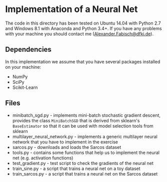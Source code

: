 # Implementation of a Neural Net

The code in this directory has been tested on Ubuntu 14.04 with Python 2.7
and Windows 8.1 with Anaconda and Python 3.4+. If you have any problems
with your machine you should contact me (Alexander.Fabisch@dfki.de).

## Dependencies

In this implementation we assume that you have several packages installed
on your machine:

* NumPy
* SciPy
* Scikit-Learn

## Files

* minibatch_sgd.py - implements mini-batch stochastic gradient descent,
  provides the class `MiniBatchSGD` that is derived from sklearn's
  `BaseEstimator` so that it can be used with model selection tools from
  sklearn
* multilayer_neural_network.py - implements a generic multilayer neural
  network that you have to implement in the exercise
* sarcos.py - downloads and loads the Sarcos dataset
* tools.py - contains some functions that help us to implement the neural
  net (e.g. activation functions)
* test_gradient.py - test script to check the gradients of the neural net
* train_sine.py - a script that trains a neural net on a toy dataset
* train_sarcos.py - a script that trains a neural net on the Sarcos dataset

